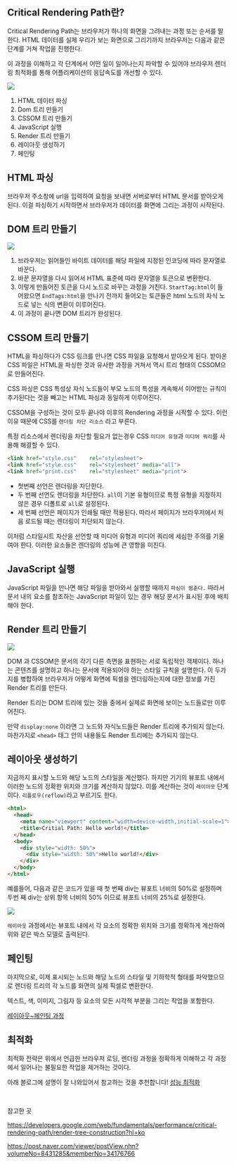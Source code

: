 ## Critical Rendering Path란?
Critical Rendering Path는 브라우저가 하나의 화면을 그려내는 과정 또는 순서를 말한다. HTML 데이터를 실제 우리가 보는 화면으로 그리기까지 브라우저는 다음과 같은 단계를 거쳐 작업을 진행한다.

이 과정을 이해하고 각 단계에서 어떤 일이 일어나는지 파악할 수 있어야 브라우저 렌더링 최적화를 통해 어플리케이션의 응답속도를 개선할 수 있다.

![](https://images.velog.io/images/mu1616/post/a281d109-cbf3-4c18-b411-e9fdf7c61468/image.png)

1. HTML 데이터 파싱 
2. Dom 트리 만들기
3. CSSOM 트리 만들기
4. JavaScript 실행
5. Render 트리 만들기
6. 레이아웃 생성하기
7. 페인팅

## HTML 파싱
브라우저 주소창에 url을 입력하여 요청을 보내면 서버로부터 HTML 문서를 받아오게 된다. 이걸 파싱하기 시작하면서 브라우저가 데이터를 화면에 그리는 과정이 시작된다.

## DOM 트리 만들기

![](https://images.velog.io/images/mu1616/post/838735ee-9633-4c8b-a88f-c090e347be2c/image.png)

1. 브라우저는 읽어들인 바이트 데이터를 해당 파일에 지정된 인코딩에 따라 문자열로 바꾼다.
2. 바꾼 문자열을 다시 읽어서 HTML 표준에 따라 문자열을 토큰으로 변환한다.
3. 이렇게 만들어진 토큰을 다시 노드로 바꾸는 과정을 거친다. `StartTag:html`이 들어왔으면 `EndTags:html`을 만나기 전까지 들어오는 토큰들은 html 노드의 자식 노드로 넣는 식의 변환이 이루어진다.
4. 이 과정이 끝나면 DOM 트리가 완성된다.

## CSSOM 트리 만들기
HTML을 파싱하다가 CSS 링크를 만나면 CSS 파일을 요청해서 받아오게 된다. 받아온 CSS 파일은 HTML을 파싱한 것과 유사한 과정을 거쳐서 역시 트리 형태의 CSSOM으로 만들어진다.

CSS 파싱은 CSS 특성상 자식 노드들이 부모 노드의 특성을 계속해서 이어받는 규칙이 추가된다는 것을 빼고는 HTML 파싱과 동일하게 이루어진다.

CSSOM을 구성하는 것이 모두 끝나야 이후의 Rendering 과정을 시작할 수 있다. 이런 이유 때문에 CSS를 `렌더링 차단 리소스` 라고 부른다.

특정 리소스에서 렌더링을 차단할 필요가 없는경우 CSS `미디어 유형`과 `미디어 쿼리`를 사용해 해결할 수 있다.
```html
<link href="style.css"    rel="stylesheet">
<link href="style.css"    rel="stylesheet" media="all">
<link href="print.css"    rel="stylesheet" media="print">
```

- 첫번째 선언은 렌더링을 차단한다.
- 두 번째 선언도 렌더링을 차단한다. `all`이 기본 유형이므로 특정 유형을 지정하지 않은 경우 디폴트로 `all`로 설정된다.
- 세 번째 선언은 페이지가 인쇄될 때만 적용된다. 따라서 페이지가 브라우저에서 처음 로드될 때는 렌더링이 차단되지 않는다.

이처럼 스타일시트 자산을 선언할 때 미디어 유형과 미디어 쿼리에 세심한 주의를 기울여야 한다. 이러한 요소들은 렌더링의 성능에 큰 영향을 미친다.

## JavaScript 실행
JavaScript 파일을 만나면 해당 파일을 받아와서 실행할 때까지 `파싱이 멈춘다.` 따라서 문서 내의 요소를 참조하는 JavaScript 파일이 있는 경우 해당 문서가 표시된 후에 배치해야 한다.

## Render 트리 만들기

![](https://images.velog.io/images/mu1616/post/526256f9-55f6-4442-9ad4-738a847dc159/image.png)

DOM 과 CSSOM은 문서의 각기 다른 측면을 표현하는 서로 독립적인 객체이다. 하나는 콘텐츠를 설명하고 하나는 문서에 적용되어야 하는 스타일 규칙을 설명한다. 이 두가지를 병합하여 브라우저가 어떻게 화면에 픽셀을 렌더링하는지에 대한 정보를 가진 Render 트리를 만든다.

Render 트리는 DOM 트리에 있는 것들 중에서 실제로 화면에 보이는 노드들로만 이루어진다. 

만약 `display:none` 이라면 그 노드와 자식노드들은 Render 트리에 추가되지 않는다. 마찬가지로 `<head>` 태그 안의 내용들도 Render 트리에는 추가되지 않는다.

## 레이아웃 생성하기
지금까지 표시할 노드와 해당 노드의 스타일을 계산했다. 하지만 기기의 뷰포트 내에서이러한 노드의 정확한 위치와 크기를 계산하지 않았다. 이를 계산하는 것이 `레이아웃` 단계이다. `리플로우(reflow)`라고 부르기도 한다.

```html
<html>
  <head>
    <meta name="viewport" content="width=device-width,initial-scale=1">
    <title>Critial Path: Hello world!</title>
  </head>
  <body>
    <div style="width: 50%">
      <div style="width: 50%">Hello world!</div>
    </div>
  </body>
</html>
```
예를들어, 다음과 같은 코드가 있을 때 첫 번째 div는 뷰포트 너비의 50%로 설정하며 두번 째 div는 상위 항목 너비의 50% 이므로 뷰포트 너비의 25%로 설정한다.

![](https://images.velog.io/images/mu1616/post/50db2366-f944-4bb2-8769-11ab71895093/image.png)

`레이아웃` 과정에서는 뷰포트 내에서 각 요소의 정확한 위치와 크기를 정확하게 계산하여 위와 같은 박스 모델로 출력된다.

## 페인팅
마지막으로, 이제 표시되는 노드와 해당 노드의 스타일 및 기하학적 형태를 파악했으므로 렌더링 트리의 각 노드를 화면의 실제 픽셀로 변환한다.

텍스트, 색, 이미지, 그림자 등 요소의 모든 시각적 부분을 그리는 작업을 포함한다.

[레이아웃~페인팅 과정](https://youtu.be/ZTnIxIA5KGw)

## 최적화
최적화 전략은 위에서 언급한 브라우저 로딩, 렌더링 과정을 정확하게 이해하고 각 과정에서 일어나는 불필요한 작업을 제거하는 것이다. 

아래 블로그에 설명이 잘 나와있어서 참고하는 것을 추천합니다!
[성능 최적화](https://ui.toast.com/fe-guide/ko_PERFORMANCE#%EC%84%B1%EB%8A%A5-%EC%B5%9C%EC%A0%81%ED%99%94%EC%97%90-%ED%95%84%EC%9A%94%ED%95%9C-%EC%9D%B4%EB%A1%A0%EA%B3%BC-%EC%B8%A1%EC%A0%95-%EB%8F%84%EA%B5%AC)

<br>

참고한 곳

https://developers.google.com/web/fundamentals/performance/critical-rendering-path/render-tree-construction?hl=ko

https://post.naver.com/viewer/postView.nhn?volumeNo=8431285&memberNo=34176766
